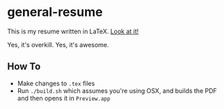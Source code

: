 general-resume
==============

This is my resume written in LaTeX. [Look at it!](https://github.com/claytonketner/general-resume/blob/master/output/Clayton-Ketner_General-Resume.pdf)

Yes, it's overkill. Yes, it's awesome.

How To
------------
- Make changes to `.tex` files
- Run `./build.sh` which assumes you're using OSX, and builds the PDF and then opens it in `Preview.app`
